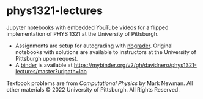 # phys1321-lectures
Jupyter notebooks with embedded YouTube videos for a flipped implementation of PHYS 1321 at the University of Pittsburgh.
  
- Assignments are setup for autograding with [nbgrader](https://github.com/jupyter/nbgrader). Original notebooks with solutions are available to instructors at the University of Pittsburgh upon request.
- A [binder](https://mybinder.org/) is available at https://mybinder.org/v2/gh/davidnero/phys1321-lectures/master?urlpath=lab
  
Textbook problems are from *Computational Physics* by Mark Newman. All other materials © 2022 University of Pittsburgh. All Rights Reserved.
